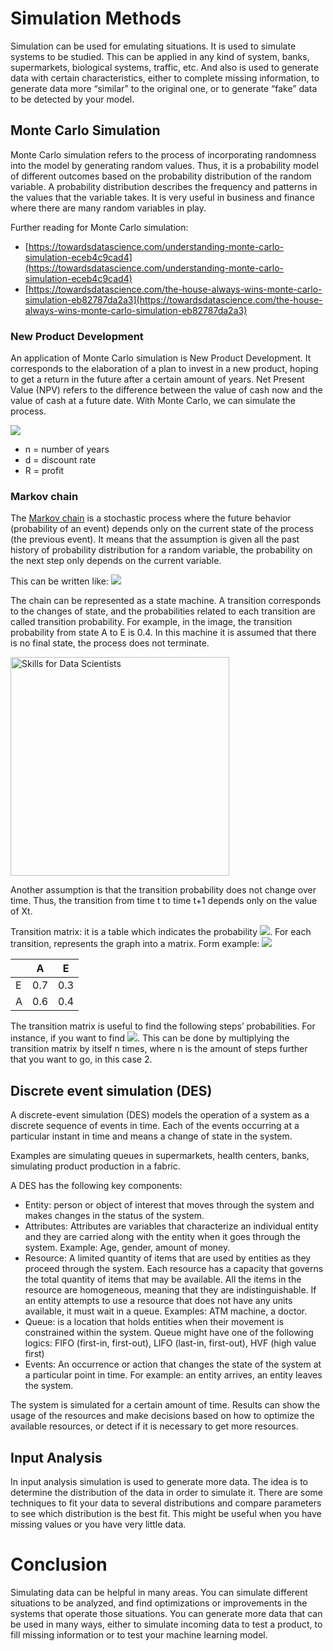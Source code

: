 
# Simulation Methods
Simulation can be used for emulating situations. It is used to simulate systems to be studied. This can be applied in any kind of system, banks, supermarkets, biological systems, traffic, etc. And also is used to generate data with certain characteristics, either to complete missing information, to generate data more “similar” to the original one, or to generate “fake” data to be detected by your model. 
## Monte Carlo Simulation 

Monte Carlo simulation refers to the process of incorporating randomness into the model by generating random values. Thus, it is a probability model of different outcomes based on the probability distribution of the random variable. A probability distribution describes the frequency and patterns in the values that the variable takes. 
It is very useful in business and finance where there are many random variables in play. 

Further reading for Monte Carlo simulation:       
- [https://towardsdatascience.com/understanding-monte-carlo-simulation-eceb4c9cad4](https://towardsdatascience.com/understanding-monte-carlo-simulation-eceb4c9cad4)         
- [https://towardsdatascience.com/the-house-always-wins-monte-carlo-simulation-eb82787da2a3](https://towardsdatascience.com/the-house-always-wins-monte-carlo-simulation-eb82787da2a3)

### New Product Development
An application of Monte Carlo simulation is New Product Development. It corresponds to the elaboration of a plan to invest in a new product, hoping to get a return in the future after a certain amount of years. Net Present Value (NPV) refers to the difference between the value of cash now and the value of cash at a future date. With Monte Carlo, we can simulate the process.  

![](https://render.githubusercontent.com/render/math?math=NPV%3D%5Cfrac%7B%5Csum%7BR_t%7D%7D%7B(1%2Bd)%5Et%7D)       

- n = number of years         
- d = discount rate        
- R = profit     

### Markov chain
The [Markov chain](http://setosa.io/ev/markov-chains/) is a stochastic process where the future behavior (probability of an event) depends only on the current state of the process (the previous event). It means that the assumption is given all the past history of probability distribution for a random variable, the probability on the next step only depends on the current variable. 

This can be written like: ![](https://render.githubusercontent.com/render/math?math=p(X_%7Bt%2B1%7D%7CX_t%2C%20X_%7Bt-1%7D%2C...%2CX_1)%20%3Dp(X_%7Bt%2B1%7D%7CX_t))

The chain can be represented as a state machine. 
A transition corresponds to the changes of state, and the probabilities related to each transition are called transition probability. For example, in the image, the transition probability from state A to E is 0.4. In this machine it is assumed that there is no final state, the process does not terminate.

<img src="https://upload.wikimedia.org/wikipedia/commons/thumb/2/2b/Markovkate_01.svg/1126px-Markovkate_01.svg.png"
     alt="Skills for Data Scientists"
     width="350" height="350"
     align="middle"/>

Another assumption is that the transition probability does not change over time. Thus, the transition from time t to time t+1 depends only on the value of Xt.

Transition matrix: it is a table which indicates the probability ![](https://render.githubusercontent.com/render/math?math=p(X_%7Bt%2B1%7D%7CX_t)). For each transition, represents the graph into a matrix. Form example: ![](https://render.githubusercontent.com/render/math?math=p(X_%7Bt%2B1%7D%3DA%7CX_t%3DE)%3D0.7)


|    | A    | E    | 
|--- |------|------|
| E  | 0.7  |0.3   |
|  A | 0.6  | 0.4  |  

The transition matrix is useful to find the following steps’ probabilities. For instance, if you want to find ![](https://render.githubusercontent.com/render/math?math=p(X_%7Bt%2B2%7D%3DA%7CX_t%3DE)). This can be done by multiplying the transition matrix by itself n times, where n is the amount of steps further that you want to go, in this case 2. 

## Discrete event simulation (DES)  
A discrete-event simulation (DES) models the operation of a system as a discrete sequence of events in time. Each of the events occurring at a particular instant in time and means a change of state in the system.

Examples are simulating queues in supermarkets, health centers, banks, simulating product production in a fabric. 

A DES has the following key components:     

- Entity: person or object of interest that moves through the system and makes changes in the status of the system.
- Attributes: Attributes are variables that characterize an individual entity and they are carried along with the entity when it goes through the system. Example: Age, gender, amount of money.
- Resource: A limited quantity of items that are used by entities as they proceed through the system. Each resource has a capacity that governs the total quantity of items that may be available. All the items in the resource are homogeneous, meaning that they are indistinguishable. If an entity attempts to use a resource that does not have any units available, it must wait in a queue. Examples: ATM machine, a doctor. 
- Queue: is a location that holds entities when their movement is constrained within the system. Queue might have one of the following logics: FIFO (first-in, first-out), LIFO (last-in, first-out), HVF (high value first)
- Events: An occurrence or action that changes the state of the system at a particular point in time. For example: an entity arrives, an entity leaves the system.        

The system is simulated for a certain amount of time. Results can show the usage of the resources and make decisions based on how to optimize the available resources, or detect if it is necessary to get more resources.

## Input Analysis
In input analysis simulation is used to generate more data. The idea is to determine the distribution of the data in order to simulate it.  There are some techniques to fit your data to several distributions and compare parameters to see which distribution is the best fit. 
This might be useful when you have missing values or you have very little data. 

# Conclusion 
Simulating data can be helpful in many areas. You can simulate different situations to be analyzed, and find optimizations or improvements in the systems that operate those situations.
You can generate more data that can be used in many ways, either to simulate incoming data to test a product, to fill missing information or to test your machine learning model. 


